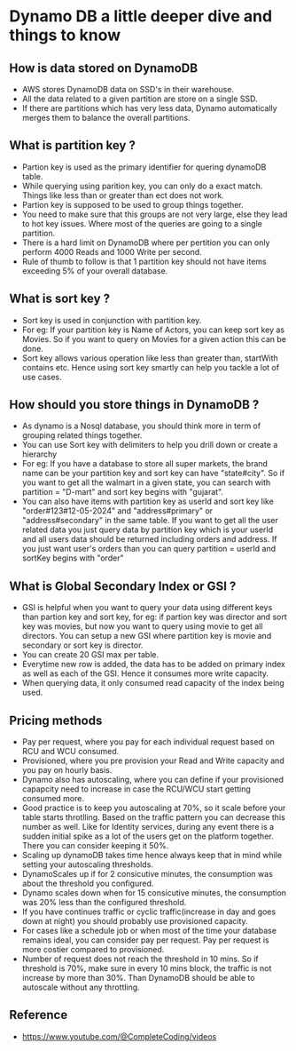 # Dynamo DB a little deeper dive and things to know

## How is data stored on DynamoDB
* AWS stores DynamoDB data on SSD's in their warehouse.
* All the data related to a given partition are store on a single SSD.
* If there are partitions which has very less data, Dynamo automatically merges them to balance the overall partitions.

## What is partition key ?
* Partion key is used as the primary identifier for quering dynamoDB table.
* While querying using parition key, you can only do a exact match. Things like less than or greater than ect does not work.
* Partion key is supposed to be used to group things together.
* You need to make sure that this groups are not very large, else they lead to hot key issues. Where most of the queries are going to a single partition.
* There is a hard limit on DynamoDB where per pertition you can only perform 4000 Reads and 1000 Write per second.
* Rule of thumb to follow is that 1 partition key should not have items exceeding 5% of your overall database.

## What is sort key ?
* Sort key is used in conjunction with partition key.
* For eg: If your partition key is Name of Actors, you can keep sort key as Movies. So if you want to query on Movies for a given action this can be done.
* Sort key allows various operation like less than greater than, startWith contains etc. Hence using sort key smartly can help you tackle a lot of use cases.

## How should you store things in DynamoDB ?
* As dynamo is a Nosql database, you should think more in term of grouping related things together.
* You can use Sort key with delimiters to help you drill down or create a hierarchy
* For eg: If you have a database to store all super markets, the brand name can be your partition key and sort key can have "state#city". So if you want to get all the walmart in a given state, you can search with partition = "D-mart" and sort key begins with "gujarat".
* You can also have items with partition key as userId and sort key like "order#123#12-05-2024" and "address#primary" or "address#secondary" in the same table. If you want to get all the user related data you just query data by partition key which is your userId and all users data should be returned including orders and address. If you just want user's orders than you can query partition = userId and sortKey begins with "order"
  
## What is Global Secondary Index or GSI ?
* GSI is helpful when you want to query your data using different keys than partion key and sort key, for eg: if partion key was director and sort key was movies, but now you want to query using movie to get all directors. You can setup a new GSI where partition key is movie and secondary or sort key is director.
* You can create 20 GSI max per table.
* Everytime new row is added, the data has to be added on primary index as well as each of the GSI. Hence it consumes more write capacity.
* When querying data, it only consumed read capacity of the index being used.

## Pricing methods
* Pay per request, where you pay for each individual request based on RCU and WCU consumed.
* Provisioned, where you pre provision your Read and Write capacity and you pay on hourly basis.
* Dynamo also has autoscaling, where you can define if your provisioned capapcity need to increase in case the RCU/WCU start getting consumed more.
* Good practice is to keep you autoscaling at 70%, so it scale before your table starts throtlling. Based on the traffic pattern you can decrease this number as well. Like for Identity services, during any event there is a sudden initial spike as a lot of the users get on the platform together. There you can consider keeping it 50%.
* Scaling up dynamoDB takes time hence always keep that in mind while setting your autoscaling thresholds.
* DynamoScales up if for 2 consicutive minutes, the consumption was about the threshold you configured.
* Dynamo scales down when for 15 consicutive minutes, the consumption was 20% less than the configured threshold.
* If you have continues traffic or cyclic traffic(increase in day and goes down at night) you should probably use provisioned capacity.
* For cases like a schedule job or when most of the time your database remains ideal, you can consider pay per request. Pay per request is more costier compared to provisioned.
* Number of request does not reach the threshold in 10 mins. So if threshold is 70%, make sure in every 10 mins block, the traffic is not increase by more than 30%. Than DynamoDB should be able to autoscale without any throttling. 

## Reference
* https://www.youtube.com/@CompleteCoding/videos